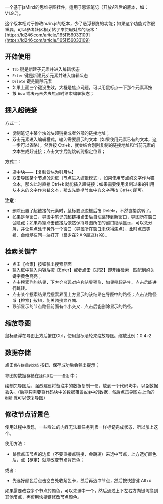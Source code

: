 一个基于jsMind的思维导图挂件，适用于思源笔记（开放API后的版本，如：V1.9.7）。

这个版本相对于修改main.js的版本，少了悬浮预览的功能；如果这个功能对你很重要，可以参考社区相关帖子来使用对应的版本：
[https://ld246.com/article/1651156033109](https://ld246.com/article/1651156033109)

## 开始使用

* `Tab` 键是新建子元素并进入编辑状态
* `Enter` 键是新建兄弟元素并进入编辑状态
* `Delete` 键是删除元素
* 如果上面三个键没生效，大概是焦点问题，可以用鼠标点一下那个元素再按
* 按 Esc 或者元素失去焦点时结束编辑状态；


## 插入超链接

方式一：

* 复制笔记中某个块的块超链接或者外部的链接地址；
* 双击元素进入编辑模式，输入需要展示的文本（如果使用元素已有的文本，这一步可以省略），然后按 Ctrl+k，就会结合刚刚复制的链接地址和当前元素的文本生成超链接；点击文字后能跳转到指定位置；

方式二：

* 选中块——【复制该块为引用块】
* 双击导图某个节点的边框（节点进入编辑模式），如果使用节点的文字作为锚文本，那么此时直接 Ctrl+k 就能插入超链接；如果需要使用复制过来的引用块本来的文字作为锚文本，那么先删掉节点中的文字再按 Ctrl+k 即可。

**注意**：

* 删除设置了超链接的元素时，鼠标要点边框后按 Delete，不然直接跳转了。
* 如果是单窗口，导图中笔记的超链接点击后自动跳转到新窗口，导图所在窗口会隐藏；如果希望点击链接后依然保持导图所在的窗口继续显示，可以先分屏，并让焦点处于另外一个窗口（导图所在窗口未获得焦点），此时点击链接，会继续在同一边打开（至少在2.0.9是这样的）。



## 检索关键字

* 点击【检索】按钮弹出搜索界面
* 输入框中输入内容后按【Enter】或者点击【提交】即开始检索，匹配到的关键字黄色高亮；
* 点击搜索到的结果，下方会出现对应的结果预览，如果是超链接，点击后能进行跳转。
* 点击某个搜索结果后搜索界面上方显示的该结果在导图中的路径；点击该路径或【检索】按钮，能关闭搜索界面.
* 顶部显示的节点路径前面有个小交叉，点击后能删除显示的路径。


## 缩放导图

鼠标悬浮在导图上方后按住Ctrl，使用鼠标滚轮来缩放导图。缩放比例：0.4~2


## 数据存储

点击`保存数据到文档` 按钮，保存成功后会弹出提示；

导图的数据存储在`挂件属性`——`备注` 中；

绘制完导图后，强烈建议将备注中的数据复制一份，放到一个代码块中，以免数据丢失。（后期只需要将代码块中的数据覆盖`备注`中的数据，然后点击导图右上角的`刷新` 就可以恢复导图）



## 修改节点背景色

使用过程中发现，一些看过的内容无法跟任务列表一样标记完成状态，所以加上这个。

使用方法：

* 鼠标点击节点的边框（不要直接点链接，会跳转）来选中节点，上方选好颜色后，点【确定】就能改变节点背景色；

或者：

* 先选好颜色后点击空白处收起色卡，然后再选中节点，然后按快捷键 Alt+x

如果需要改变多个节点的颜色，可以先选中一个，然后通过上下左右方向键切换到其他节点，再使用快捷键修改节点颜色。
